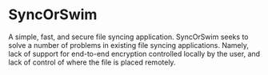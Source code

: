 # SyncOrSwim

A simple, fast, and secure file syncing application. SyncOrSwim seeks to solve a number of problems in existing file syncing applications.
Namely, lack of support for end-to-end encryption controlled locally by the user, and lack of control of where the file is placed remotely.